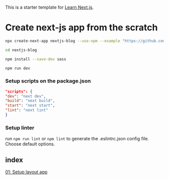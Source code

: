 This is a starter template for [Learn Next.js](https://nextjs.org/learn).

# Create next-js app from the scratch
```bash
npx create-next-app nextjs-blog --use-npm --example "https://github.com/vercel/next-learn/tree/master/basics/learn-starter"

cd nextjs-blog

npm install --save-dev sass

npm run dev
```

### Setup scripts on the package.json 
````json
"scripts": {
"dev": "next dev",
"build": "next build",
"start": "next start",
"lint": "next lint"
}
````

### Setup linter
run `npm run lint` or `npm lint` to generate the .eslintrc.json config file. Choose default options.

## index
[01: Setup layout app](/_docs/01--setup-layout.md)
